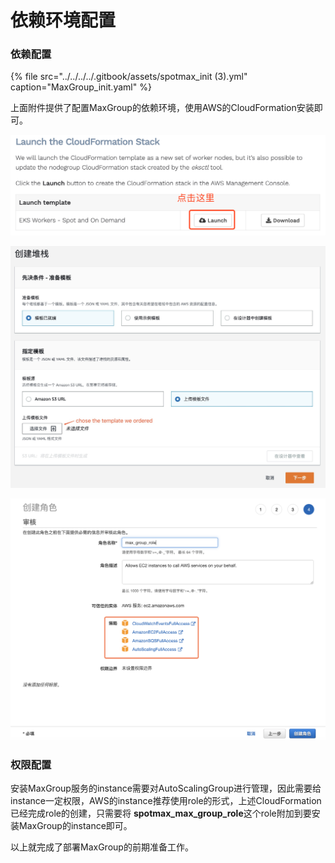 # 依赖环境配置

### 依赖配置

{% file src="../../../../.gitbook/assets/spotmax\_init \(3\).yml" caption="MaxGroup\_init.yaml" %}

上面附件提供了配置MaxGroup的依赖环境，使用AWS的CloudFormation安装即可。

![](../../../../.gitbook/assets/image%20%2812%29.png)



![](../../../../.gitbook/assets/1568270337543.jpg)



![](../../../../.gitbook/assets/image%20%2833%29.png)

### 权限配置

安装MaxGroup服务的instance需要对AutoScalingGroup进行管理，因此需要给instance一定权限，AWS的instance推荐使用role的形式，上述CloudFormation已经完成role的创建，只需要将 **spotmax\_max\_group\_role**这个role附加到要安装MaxGroup的instance即可。

以上就完成了部署MaxGroup的前期准备工作。

